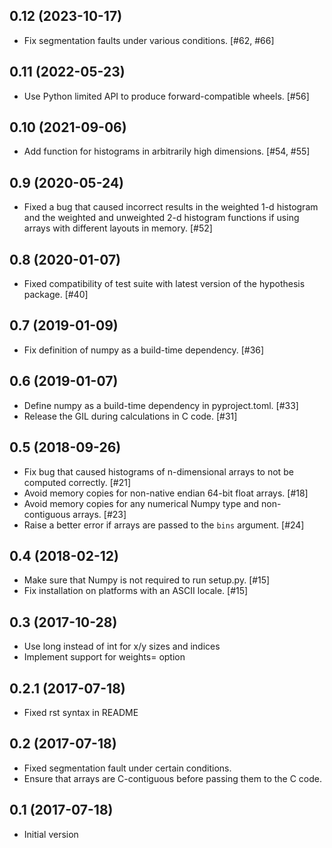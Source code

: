 ## 0.12 (2023-10-17)

- Fix segmentation faults under various conditions. [#62, #66]

## 0.11 (2022-05-23)

- Use Python limited API to produce forward-compatible wheels. [#56]

## 0.10 (2021-09-06)

- Add function for histograms in arbitrarily high dimensions. [#54, #55]

## 0.9 (2020-05-24)

- Fixed a bug that caused incorrect results in the weighted 1-d histogram and the weighted and unweighted 2-d histogram functions if using arrays with different layouts in memory. [#52]

## 0.8 (2020-01-07)

- Fixed compatibility of test suite with latest version of the hypothesis package. [#40]

## 0.7 (2019-01-09)

- Fix definition of numpy as a build-time dependency. [#36]

## 0.6 (2019-01-07)

- Define numpy as a build-time dependency in pyproject.toml. [#33]
- Release the GIL during calculations in C code. [#31]

## 0.5 (2018-09-26)

- Fix bug that caused histograms of n-dimensional arrays to not be computed correctly. [#21]
- Avoid memory copies for non-native endian 64-bit float arrays. [#18]
- Avoid memory copies for any numerical Numpy type and non-contiguous arrays. [#23]
- Raise a better error if arrays are passed to the `bins` argument. [#24]

## 0.4 (2018-02-12)

- Make sure that Numpy is not required to run setup.py. [#15]
- Fix installation on platforms with an ASCII locale. [#15]

## 0.3 (2017-10-28)

- Use long instead of int for x/y sizes and indices
- Implement support for weights= option

## 0.2.1 (2017-07-18)

- Fixed rst syntax in README

## 0.2 (2017-07-18)

- Fixed segmentation fault under certain conditions.
- Ensure that arrays are C-contiguous before passing them to the C code.

## 0.1 (2017-07-18)

- Initial version
